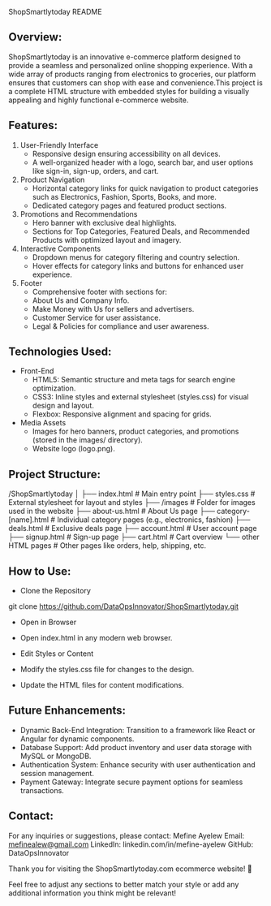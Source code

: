 ShopSmartlytoday README

## Overview:

ShopSmartlytoday is an innovative e-commerce platform designed to provide a seamless and personalized online shopping experience. With a wide array of products ranging from electronics to groceries, our platform ensures that customers can shop with ease and convenience.This project is a complete HTML structure with embedded styles for building a visually appealing and highly functional e-commerce website.

## Features:

1. User-Friendly Interface
   - Responsive design ensuring accessibility on all devices.
   - A well-organized header with a logo, search bar, and user options like sign-in, sign-up, orders, and cart.
2. Product Navigation
   - Horizontal category links for quick navigation to product categories such as Electronics, Fashion, Sports, Books, and more.
   - Dedicated category pages and featured product sections.
3. Promotions and Recommendations
   - Hero banner with exclusive deal highlights.
   - Sections for Top Categories, Featured Deals, and Recommended Products with optimized layout and imagery.
4. Interactive Components
   - Dropdown menus for category filtering and country selection.
   - Hover effects for category links and buttons for enhanced user experience.
5. Footer
   - Comprehensive footer with sections for:
   - About Us and Company Info.
   - Make Money with Us for sellers and advertisers.
   - Customer Service for user assistance.
   - Legal & Policies for compliance and user awareness.

## Technologies Used:

- Front-End
   - HTML5: Semantic structure and meta tags for search engine optimization.
   - CSS3: Inline styles and external stylesheet (styles.css) for visual design and layout.
   - Flexbox: Responsive alignment and spacing for grids.
- Media Assets
   - Images for hero banners, product categories, and promotions (stored in the images/ directory).
   - Website logo (logo.png).

## Project Structure:

/ShopSmartlytoday
│
├── index.html               # Main entry point
├── styles.css               # External stylesheet for layout and styles
├── /images                  # Folder for images used in the website
├── about-us.html            # About Us page
├── category-[name].html     # Individual category pages (e.g., electronics, fashion)
├── deals.html               # Exclusive deals page
├── account.html             # User account page
├── signup.html              # Sign-up page
├── cart.html                # Cart overview
└── other HTML pages         # Other pages like orders, help, shipping, etc.

## How to Use:

- Clone the Repository

git clone https://github.com/DataOpsInnovator/ShopSmartlytoday.git

- Open in Browser

- Open index.html in any modern web browser.
- Edit Styles or Content
- Modify the styles.css file for changes to the design.
- Update the HTML files for content modifications.

## Future Enhancements:

- Dynamic Back-End Integration: Transition to a framework like React or Angular for dynamic components.
- Database Support: Add product inventory and user data storage with MySQL or MongoDB.
- Authentication System: Enhance security with user authentication and session management.
- Payment Gateway: Integrate secure payment options for seamless transactions.

## Contact:

For any inquiries or suggestions, please contact:
Mefine Ayelew
Email: mefinealew@gmail.com
LinkedIn: linkedin.com/in/mefine-ayelew
GitHub: DataOpsInnovator

Thank you for visiting the ShopSmartlytoday.com ecommerce website! 🚀

Feel free to adjust any sections to better match your style or add any additional information you think might be relevant!
